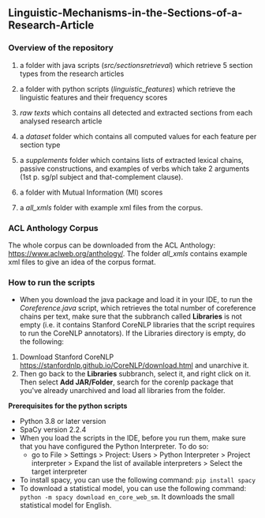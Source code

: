 ## Linguistic-Mechanisms-in-the-Sections-of-a-Research-Article
 
### Overview of the repository


1) a folder with java scripts (*src/sectionsretrieval*) which retrieve 5 section types from the research articles 

2) a folder with python scripts (*linguistic_features*) which retrieve the linguistic features and their frequency scores 

3) *raw texts* which contains all detected and extracted sections from each analysed research article

4) a *dataset* folder which contains all computed values for each feature per section type

5) a *supplements* folder which contains lists of extracted lexical chains, passive constructions, and examples of verbs which take 2 arguments (1st p. sg/pl subject and that-complement clause). 

6) a folder with Mutual Information (MI) scores 

7) a *all_xmls* folder with example xml files from the corpus.


### ACL Anthology Corpus 
The whole corpus can be downloaded from the ACL Anthology: https://www.aclweb.org/anthology/. The folder *all_xmls*
contains example xml files to give an idea of the corpus format.

### How to run the scripts
- When you download the java package and load it in your IDE, to run the *Coreference.java* script, which retrieves the total number of coreference chains per text, make sure that the subbranch called **Libraries** is not empty (i.e. it contains Stanford CoreNLP libraries that the script requires to run the CoreNLP annotators). If the Libraries directory is empty, do the following:
1. Download Stanford CoreNLP https://stanfordnlp.github.io/CoreNLP/download.html and unarchive it.
2. Then go back to the **Libraries** subbranch, select it, and right click on it. Then select **Add JAR/Folder**, search for the corenlp package that you've already unarchived and load all libraries from the folder.


**Prerequisites for the python scripts**
- Python 3.8 or later version
- SpaCy version  2.2.4
- When you load the scripts in the IDE, before you run them, make sure that you have configured the Python Interpreter. To do so:
  - go to File > Settings > Project: Users > Python Interpreter > Project interpreter > Expand the list of available interpreters > Select the target interpreter
- To install spacy, you can use the following command: `pip install spacy`
- To download a statistical model, you can use the following command: `python -m spacy download en_core_web_sm`. It downloads the small statistical model for English.
